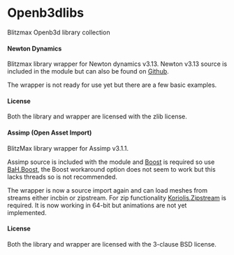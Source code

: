 Openb3dlibs
===========

Blitzmax Openb3d library collection

#### Newton Dynamics ####

Blitzmax library wrapper for Newton dynamics v3.13. Newton v3.13 source is included in the module but can also be found on <a href="https://github.com/MADEAPPS/newton-dynamics/releases">Github</a>.

The wrapper is not ready for use yet but there are a few basic examples.

#### License ####

Both the library and wrapper are licensed with the zlib license.

#### Assimp (Open Asset Import) ####

BlitzMax library wrapper for Assimp v3.1.1.

Assimp source is included with the module and [Boost](http://www.boost.org/users/history/) is required so use [BaH.Boost](https://github.com/maxmods/bah.mod), the Boost workaround option does not seem to work but this lacks threads so is not recommended. 

The wrapper is now a source import again and can load meshes from streams either incbin or zipstream. For zip functionality [Koriolis.Zipstream](https://github.com/maxmods/koriolis.mod) is required. It is now working in 64-bit but animations are not yet implemented.

#### License ####

Both the library and wrapper are licensed with the 3-clause BSD license.
